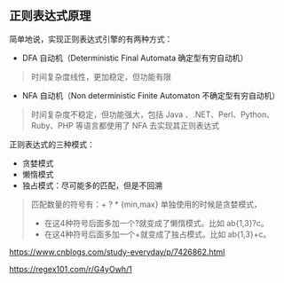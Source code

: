 ## 正则表达式原理

简单地说，实现正则表达式引擎的有两种方式：
- DFA 自动机（Deterministic Final Automata 确定型有穷自动机）
> 时间复杂度线性，更加稳定，但功能有限
- NFA 自动机（Non deterministic Finite Automaton 不确定型有穷自动机）
> 时间复杂度不稳定，但功能强大，包括 Java 、.NET、Perl、Python、Ruby、PHP 等语言都使用了 NFA 去实现其正则表达式

正则表达式的三种模式：
- 贪婪模式
- 懒惰模式
- 独占模式：尽可能多的匹配，但是不回溯

> 匹配数量的符号有：+ ? * {min,max} 单独使用的时候是贪婪模式，
> - 在这4种符号后面多加一个?就变成了懒惰模式。比如 ab{1,3}?c。
> - 在这4种符号后面多加一个+就变成了独占模式。比如 ab{1,3}+c。


https://www.cnblogs.com/study-everyday/p/7426862.html

https://regex101.com/r/G4yOwh/1